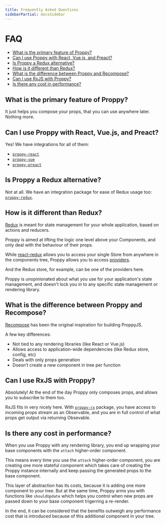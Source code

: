 ```yaml
---
title: Frequently Asked Questions
sidebarPartial: docsSidebar
---
```


# FAQ

<!-- MarkdownTOC autolink=true bracket=round -->

- [What is the primary feature of Proppy?](#what-is-the-primary-feature-of-proppy)
- [Can I use Proppy with React, Vue.js, and Preact?](#can-i-use-proppy-with-react-vuejs-and-preact)
- [Is Proppy a Redux alternative?](#is-proppy-a-redux-alternative)
- [How is it different than Redux?](#how-is-it-different-than-redux)
- [What is the difference between Proppy and Recompose?](#what-is-the-difference-between-proppy-and-recompose)
- [Can I use RxJS with Proppy?](#can-i-use-rxjs-with-proppy)
- [Is there any cost in performance?](#is-there-any-cost-in-performance)

<!-- /MarkdownTOC -->

## What is the primary feature of Proppy?

It just helps you compose your props, that you can use anywhere later. Nothing more.

## Can I use Proppy with React, Vue.js, and Preact?

Yes! We have integrations for all of them:

* [`proppy-react`](../packages/proppy-react)
* [`proppy-vue`](../packages/proppy-vue)
* [`proppy-preact`](../packages/proppy-preact)

## Is Proppy a Redux alternative?

Not at all. We have an integration package for ease of Redux usage too: [`proppy-redux`](../packages/proppy-redux).

## How is it different than Redux?

[Redux](https://redux.js.org/) is meant for state management for your whole application, based on actions and reducers.

Proppy is aimed at lifting the logic one level above your Components, and only deal with the behaviour of their props.

While [react-redux](https://github.com/reduxjs/react-redux) allows you to access your single Store from anywhere in the components tree, Proppy allows you to access [providers](../providers).

And the Redux store, for example, can be one of the providers here.

Proppy is unopinionated about what you use for your application's state management, and doesn't lock you in to any specific state management or rendering library.

## What is the difference between Proppy and Recompose?

[Recompose](https://github.com/acdlite/recompose) has been the original inspiration for building ProppyJS.

A few key differences:

* Not tied to any rendering libraries (like React or Vue.js)
* Allows access to application-wide dependencies (like Redux store, config, etc)
* Deals with only props generation
* Doesn’t create a new component in tree per function

## Can I use RxJS with Proppy?

Absolutely! At the end of the day Proppy only composes props, and allows you to subscribe to them too.

RxJS fits in very nicely here. With [`proppy-rx`](../packages/proppy-rx) package, you have access to incoming props stream as an Observable, and you are in full control of what props get output via returning Obsevable.

## Is there any cost in performance?

When you use Proppy with any rendering library, you end up wrapping your base components with the `attach` higher-order component.

This means every time you use the `attach` higher-order component, you are creating one more stateful component which takes care of creating the Proppy instance internally and keep passing the generated props to the base component.

This layer of abstraction has its costs, because it is adding one more component to your tree. But at the same time, Proppy arms you with functions like `shouldUpdate` which helps you control when new props are passed down to your base component trigerring a re-render.

In the end, it can be considered that the benefits outweigh any performance cost that is introduced because of this additional component in your tree.
